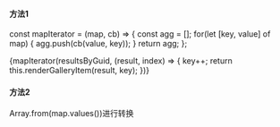 #### 方法1
const mapIterator = (map, cb) => {
  const agg = [];
  for(let [key, value] of map) {
    agg.push(cb(value, key));
  }
  return agg;
};

<div className='gallery__items'>
  {mapIterator(resultsByGuid, (result, index) => {
    key++;
    return this.renderGalleryItem(result, key);
  })}
</div>

#### 方法2
Array.from(map.values())进行转换
